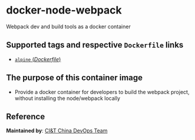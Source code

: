 # docker-node-webpack
Webpack dev and build tools as a docker container

## Supported tags and respective `Dockerfile` links
-	[`alpine` (*Dockerfile*)](https://github.com/ciandt-china-dev/docker-node-webpack/blob/master/alpine/Dockerfile)

## The purpose of this container image

- Provide a docker container for developers to build the webpack project, without installing the node/webpack locally

## Reference
**Maintained by**:
[CI&T China DevOps Team](https://www.ciandt.com.cn)